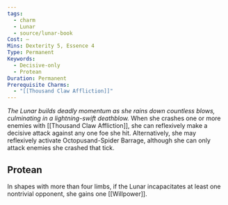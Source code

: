 ```yaml
---
tags:
  - charm
  - Lunar
  - source/lunar-book
Cost: —
Mins: Dexterity 5, Essence 4
Type: Permanent
Keywords:
  - Decisive-only
  - Protean
Duration: Permanent
Prerequisite Charms:
  - "[[Thousand Claw Affliction]]"
---
```

*The Lunar builds deadly momentum as she rains down countless blows, culminating in a lightning-swift deathblow.*
When she crashes one or more enemies with [[Thousand Claw Affliction]], she can reflexively make a decisive attack against any one foe she hit. Alternatively, she may reflexively activate Octopusand-Spider Barrage, although she can only attack enemies she crashed that tick. 
## Protean 

In shapes with more than four limbs, if the Lunar incapacitates at least one nontrivial opponent, she gains one [[Willpower]].